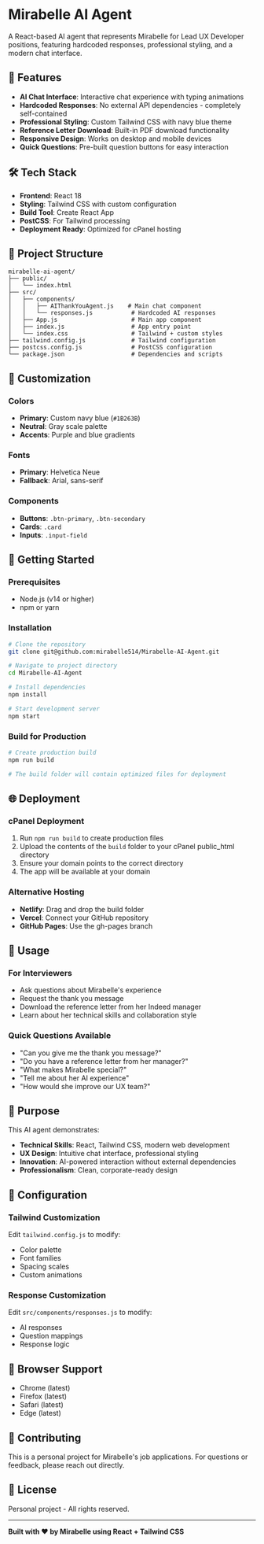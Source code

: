 # Mirabelle AI Agent

A React-based AI agent that represents Mirabelle for Lead UX Developer positions, featuring hardcoded responses, professional styling, and a modern chat interface.

## 🚀 Features

- **AI Chat Interface**: Interactive chat experience with typing animations
- **Hardcoded Responses**: No external API dependencies - completely self-contained
- **Professional Styling**: Custom Tailwind CSS with navy blue theme
- **Reference Letter Download**: Built-in PDF download functionality
- **Responsive Design**: Works on desktop and mobile devices
- **Quick Questions**: Pre-built question buttons for easy interaction

## 🛠️ Tech Stack

- **Frontend**: React 18
- **Styling**: Tailwind CSS with custom configuration
- **Build Tool**: Create React App
- **PostCSS**: For Tailwind processing
- **Deployment Ready**: Optimized for cPanel hosting

## 📁 Project Structure

```
mirabelle-ai-agent/
├── public/
│   └── index.html
├── src/
│   ├── components/
│   │   ├── AIThankYouAgent.js    # Main chat component
│   │   └── responses.js           # Hardcoded AI responses
│   ├── App.js                     # Main app component
│   ├── index.js                   # App entry point
│   └── index.css                  # Tailwind + custom styles
├── tailwind.config.js             # Tailwind configuration
├── postcss.config.js              # PostCSS configuration
└── package.json                   # Dependencies and scripts
```

## 🎨 Customization

### Colors
- **Primary**: Custom navy blue (`#1B263B`)
- **Neutral**: Gray scale palette
- **Accents**: Purple and blue gradients

### Fonts
- **Primary**: Helvetica Neue
- **Fallback**: Arial, sans-serif

### Components
- **Buttons**: `.btn-primary`, `.btn-secondary`
- **Cards**: `.card`
- **Inputs**: `.input-field`

## 🚀 Getting Started

### Prerequisites
- Node.js (v14 or higher)
- npm or yarn

### Installation
```bash
# Clone the repository
git clone git@github.com:mirabelle514/Mirabelle-AI-Agent.git

# Navigate to project directory
cd Mirabelle-AI-Agent

# Install dependencies
npm install

# Start development server
npm start
```

### Build for Production
```bash
# Create production build
npm run build

# The build folder will contain optimized files for deployment
```

## 🌐 Deployment

### cPanel Deployment
1. Run `npm run build` to create production files
2. Upload the contents of the `build` folder to your cPanel public_html directory
3. Ensure your domain points to the correct directory
4. The app will be available at your domain

### Alternative Hosting
- **Netlify**: Drag and drop the build folder
- **Vercel**: Connect your GitHub repository
- **GitHub Pages**: Use the gh-pages branch

## 📝 Usage

### For Interviewers
- Ask questions about Mirabelle's experience
- Request the thank you message
- Download the reference letter from her Indeed manager
- Learn about her technical skills and collaboration style

### Quick Questions Available
- "Can you give me the thank you message?"
- "Do you have a reference letter from her manager?"
- "What makes Mirabelle special?"
- "Tell me about her AI experience"
- "How would she improve our UX team?"

## 🎯 Purpose

This AI agent demonstrates:
- **Technical Skills**: React, Tailwind CSS, modern web development
- **UX Design**: Intuitive chat interface, professional styling
- **Innovation**: AI-powered interaction without external dependencies
- **Professionalism**: Clean, corporate-ready design

## 🔧 Configuration

### Tailwind Customization
Edit `tailwind.config.js` to modify:
- Color palette
- Font families
- Spacing scales
- Custom animations

### Response Customization
Edit `src/components/responses.js` to modify:
- AI responses
- Question mappings
- Response logic

## 📱 Browser Support

- Chrome (latest)
- Firefox (latest)
- Safari (latest)
- Edge (latest)

## 🤝 Contributing

This is a personal project for Mirabelle's job applications. For questions or feedback, please reach out directly.

## 📄 License

Personal project - All rights reserved.

---

**Built with ❤️ by Mirabelle using React + Tailwind CSS**
